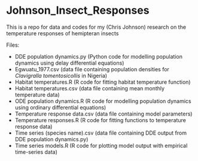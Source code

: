 # Johnson_Insect_Responses
This is a repo for data and codes for my (Chris Johnson) research on the temperature responses of hemipteran insects

Files:
* DDE population dynamics.py (Python code for modelling population dynamics using delay differential equations)
* Egwuatu_1977.csv (data file containing population densities for _Clavigralla tomentosicollis_ in Nigeria)
* Habitat temperatures.R (R code for fitting habitat temperature function)
* Habitat temperatures.csv (data file containing mean monthly temperature data)
* ODE population dynamics.R (R code for modelling population dynamics using ordinary differential equations)
* Temperature response data.csv (data file containing model parameters)
* Temperature responses.R (R code for fitting functions to temperature response data)
* Time series (species name).csv (data file containing DDE output from DDE population dynamics.py)
* Time series models.R (R code for plotting model output with empirical time-series data)
